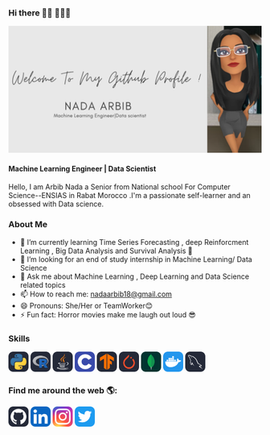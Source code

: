 ### Hi there  👋🏾 👩🏾‍💻

![Machine Learning Engineer | Data Scientist](https://github.com/na-da191/na-da191/blob/main/Welcome%20To%20My%20Github%20Profile%20!%20(1).png?raw=true)

#### Machine Learning Engineer | Data Scientist
Hello, I am Arbib Nada  a Senior from National school For Computer Science--ENSIAS in Rabat Morocco .I'm a  passionate self-learner  and an obsessed with Data science.

### About Me 
- 🌱 I’m currently learning  Time Series Forecasting , deep Reinforcment Learning , Big Data Analysis and Survival Analysis 🥰
- 🤔 I’m looking for an end of study internship in Machine Learning/ Data Science
- 💬 Ask me about Machine Learning , Deep Learning  and Data Science related topics
- 📫 How to reach me: nadaarbib18@gmail.com
- 😄 Pronouns: She/Her or TeamWorker😊
- ⚡ Fun fact: Horror movies make me laugh out loud 😎

### Skills
<img src='https://raw.githubusercontent.com/na-da191/na-da191/24222eac8802ed0bb08fc4a27f4543a6f2d8941b/Python-Dark.svg' alt='python' height='40'> <img src='https://raw.githubusercontent.com/na-da191/na-da191/24222eac8802ed0bb08fc4a27f4543a6f2d8941b/R-Dark.svg' alt='R' height='40'> <img src='https://raw.githubusercontent.com/na-da191/na-da191/24222eac8802ed0bb08fc4a27f4543a6f2d8941b/Java-Dark.svg' alt='Java' height='40'> <img src='https://raw.githubusercontent.com/na-da191/na-da191/b648df3eebaebddf5396039ee7e01acb682e3544/C.svg' alt='C' height='40'> <img src='https://raw.githubusercontent.com/na-da191/na-da191/def702d4611f38544469e7cda923f5ed6d572d43/TensorFlow-Dark.svg' alt='tensorFlow' height='40'> <img src='https://raw.githubusercontent.com/na-da191/na-da191/def702d4611f38544469e7cda923f5ed6d572d43/PyTorch-Dark.svg' alt='Pytorch' height='40'> <img src='https://raw.githubusercontent.com/na-da191/na-da191/def702d4611f38544469e7cda923f5ed6d572d43/MongoDB.svg' alt='MongoDb' height='40'> <img src='https://raw.githubusercontent.com/na-da191/na-da191/fa168cba860acbc1fc82bb9a340112e9c9ef4108/Docker.svg' alt='docker' height='40'> <img src='https://raw.githubusercontent.com/na-da191/na-da191/f36b4db94093540d938c7ebda8ed416cecd5a8ee/MySQL-Dark.svg' alt='mysql' height='40'>

### Find me around the web 🌎:
[<img src='https://raw.githubusercontent.com/na-da191/na-da191/3a051ce8494fba54330c1fde425b6bda91c20476/Github-Dark.svg' alt='github' height='40'>](https://github.com/na-da191)  [<img src='https://raw.githubusercontent.com/na-da191/na-da191/3a051ce8494fba54330c1fde425b6bda91c20476/LinkedIn.svg' alt='linkedin' height='40'>](https://www.linkedin.com/in/nada-arbib-1002741b8//)  [<img src='https://raw.githubusercontent.com/na-da191/na-da191/02064a783b291cdf4477b4c30ef86a14c5c23812/Instagram.svg' alt='instagram' height='40'>](https://www.instagram.com/nadaarbib/)  [<img src='https://raw.githubusercontent.com/na-da191/na-da191/3a051ce8494fba54330c1fde425b6bda91c20476/Twitter.svg' alt='twitter' height='40'>](https://twitter.com/NadaArbib)  


